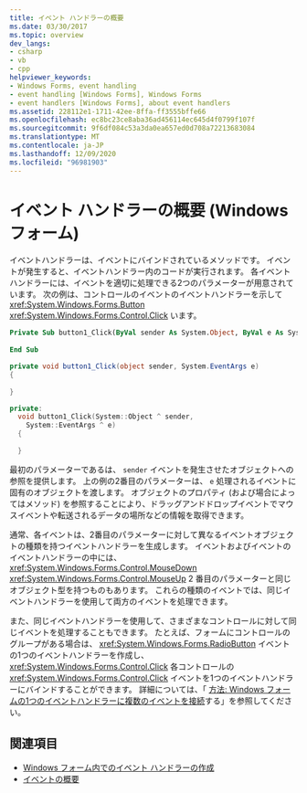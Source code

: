 ```yaml
---
title: イベント ハンドラーの概要
ms.date: 03/30/2017
ms.topic: overview
dev_langs:
- csharp
- vb
- cpp
helpviewer_keywords:
- Windows Forms, event handling
- event handling [Windows Forms], Windows Forms
- event handlers [Windows Forms], about event handlers
ms.assetid: 228112e1-1711-42ee-8ffa-ff3555bffe66
ms.openlocfilehash: ec8bc23ce8aba36ad456114ec645d4f0799f107f
ms.sourcegitcommit: 9f6df084c53a3da0ea657ed0d708a72213683084
ms.translationtype: MT
ms.contentlocale: ja-JP
ms.lasthandoff: 12/09/2020
ms.locfileid: "96981903"
---
```

# <a name="event-handlers-overview-windows-forms"></a>イベント ハンドラーの概要 (Windows フォーム)
イベントハンドラーは、イベントにバインドされているメソッドです。 イベントが発生すると、イベントハンドラー内のコードが実行されます。 各イベントハンドラーには、イベントを適切に処理できる2つのパラメーターが用意されています。 次の例は、コントロールのイベントのイベントハンドラーを示して <xref:System.Windows.Forms.Button> <xref:System.Windows.Forms.Control.Click> います。  
  
```vb  
Private Sub button1_Click(ByVal sender As System.Object, ByVal e As System.EventArgs) Handles button1.Click  
  
End Sub  
```  
  
```csharp  
private void button1_Click(object sender, System.EventArgs e)
{  
  
}  
```  
  
```cpp  
private:  
  void button1_Click(System::Object ^ sender,  
    System::EventArgs ^ e)  
  {  
  
  }  
```  
  
 最初のパラメーターであるは、 `sender` イベントを発生させたオブジェクトへの参照を提供します。 上の例の2番目のパラメーターは、 `e` 処理されるイベントに固有のオブジェクトを渡します。 オブジェクトのプロパティ (および場合によってはメソッド) を参照することにより、ドラッグアンドドロップイベントでマウスイベントや転送されるデータの場所などの情報を取得できます。  
  
 通常、各イベントは、2番目のパラメーターに対して異なるイベントオブジェクトの種類を持つイベントハンドラーを生成します。 イベントおよびイベントのイベントハンドラーの中には、 <xref:System.Windows.Forms.Control.MouseDown> <xref:System.Windows.Forms.Control.MouseUp> 2 番目のパラメーターと同じオブジェクト型を持つものもあります。 これらの種類のイベントでは、同じイベントハンドラーを使用して両方のイベントを処理できます。  
  
 また、同じイベントハンドラーを使用して、さまざまなコントロールに対して同じイベントを処理することもできます。 たとえば、フォームにコントロールのグループがある場合は、 <xref:System.Windows.Forms.RadioButton> イベントの1つのイベントハンドラーを作成し、 <xref:System.Windows.Forms.Control.Click> 各コントロールの <xref:System.Windows.Forms.Control.Click> イベントを1つのイベントハンドラーにバインドすることができます。 詳細については、「 [方法: Windows フォームの1つのイベントハンドラーに複数のイベントを接続](how-to-connect-multiple-events-to-a-single-event-handler-in-windows-forms.md)する」を参照してください。  
  
## <a name="see-also"></a>関連項目

- [Windows フォーム内でのイベント ハンドラーの作成](creating-event-handlers-in-windows-forms.md)
- [イベントの概要](events-overview-windows-forms.md)
